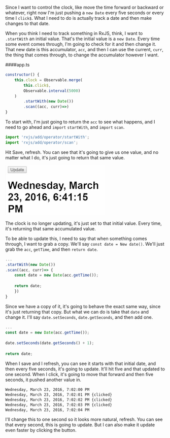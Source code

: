 Since I want to control the clock, like move the time forward or backward or whatever, right now I'm just pushing a `new Date` every five seconds or every time I `click$`. What I need to do is actually track a date and then make changes to that date.

When you think I need to track something in RxJS, think, I want to `.startWith` an initial value. That's the initial value is a `new Date`. Every time some event comes through, I'm going to check for it and then change it. That new date is this accumulator, `acc`, and then I can use the current, `curr`, the thing that comes through, to change the accumulator however I want.

####app.ts
```javascript
constructor() {
    this.clock = Observable.merge(
        this.click$, 
        Observable.interval(5000)
    )
        .startWith(new Date())
        .scan((acc, curr)=>)
}
```

To start with, I'm just going to return the `acc` to see what happens, and I need to go ahead and `import` `startWith`, and `import` `scan`. 

```javascript
import 'rxjs/add/operator/startWith';
import 'rxjs/add/operator/scan';
```

Hit Save, refresh. You can see that it's going to give us one value, and no matter what I do, it's just going to return that same value. 

![Value wont change](../images/angular-2-manage-state-in-rxjs-with-startwith-and-scan-1-value.png)

The clock is no longer updating, it's just set to that initial value. Every time, it's returning that same accumulated value.

To be able to update this, I need to say that when something comes through, I want to grab a copy. We'll say `const date = New date()`. We'll just grab the `acc`, `getTime`, and then `return date`.

```javascript
...
.startWith(new Date())
.scan((acc, curr)=> {
    const date = new Date(acc.getTime());

    return date;
    })
}
```

Since we have a copy of it, it's going to behave the exact same way, since it's just returning that copy. But what we can do is take that `date` and change it. I'll say `date.setSeconds`, `date.getSeconds`, and then add one.

```javascript
...
const date = new Date(acc.getTime());

date.setSeconds(date.getSeconds() + 1);

return date;
```

When I save and I refresh, you can see it starts with that initial date, and then every five seconds, it's going to update. It'll hit five and that updated to one second. When I click, it's going to move that forward and then five seconds, it pushed another value in.

```
Wednesday, March 23, 2016, 7:02:00 PM 
Wednesday, March 23, 2016, 7:02:01 PM {clicked}
Wednesday, March 23, 2016, 7:02:02 PM {clicked}
Wednesday, March 23, 2016, 7:02:03 PM {clicked}
Wednesday, March 23, 2016, 7:02:04 PM
```

I'll change this to one second so it looks more natural, refresh. You can see that every second, this is going to update. But I can also make it update even faster by clicking the button.